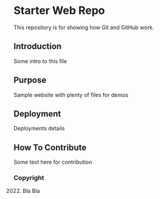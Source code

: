 # Starter Web Repo

This repository is for showing how Git and GitHub work.

## Introduction

Some intro to this file

## Purpose

Sample website with plenty of files for demos

## Deployment

Deployments details

## How To Contribute

Some text here for contribution

### Copyright

2022. Bla Bla

